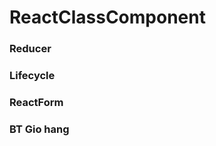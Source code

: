 # ReactClassComponent
<h3> Reducer </h3>
<h3> Lifecycle </h3>
<h3> ReactForm </h3>
<h3> BT Gio hang </h3>

